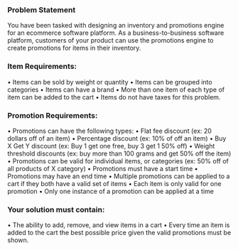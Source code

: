 ### Problem Statement
You have been tasked with designing an inventory and promotions engine for an ecommerce software platform. As a business-to-business software platform, customers of your product can use the promotions engine to create promotions for items in their inventory.

### Item Requirements:
•    Items can be sold by weight or quantity
•    Items can be grouped into categories
•    Items can have a brand
•    More than one item of each type of item can be added to the cart
•    Items do not have taxes for this problem.

### Promotion Requirements:
•    Promotions can have the following types:
•    Flat fee discount (ex: 20 dollars off of an item)
•    Percentage discount (ex: 10% of off an item)
•    Buy X Get Y discount (ex: Buy 1 get one free, buy 3 get 1 50% off)
•    Weight threshold discounts (ex: buy more than 100 grams and get 50% off the item)
•    Promotions can be valid for individual items, or categories (ex: 50% off of all products of X category)
•    Promotions must have a start time
•    Promotions may have an end time
•    Multiple promotions can be applied to a cart if they both have a valid set of items
•    Each item is only valid for one promotion
•    Only one instance of a promotion can be applied at a time

### Your solution must contain:
•    The ability to add, remove, and view items in a cart
•    Every time an item is added to the cart the best possible price given the valid promotions must be shown.
